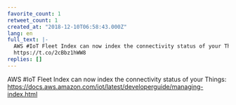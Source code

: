 ```yaml
---
favorite_count: 1
retweet_count: 1
created_at: "2018-12-10T06:58:43.000Z"
lang: en
full_text: |-
  AWS #IoT Fleet Index can now index the connectivity status of your Things:
  https://t.co/2cBbz1hWW8
replies: []
---
```


AWS #IoT Fleet Index can now index the connectivity status of your Things:
<https://docs.aws.amazon.com/iot/latest/developerguide/managing-index.html>
